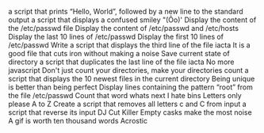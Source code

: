 a script that prints “Hello, World”, followed by a new line to the standard output
a script that displays a confused smiley "(Ôo)'
Display the content of the /etc/passwd file
Display the content of /etc/passwd and /etc/hosts
Display the last 10 lines of /etc/passwd
Display the first 10 lines of /etc/passwd
Write a script that displays the third line of the file iacta
It is a good file that cuts iron without making a noise
 Save current state of directory
a script that duplicates the last line of the file iacta
 No more javascript
Don't just count your directories, make your directories count
a script that displays the 10 newest files in the current directory
Being unique is better than being perfect
Display lines containing the pattern “root” from the file /etc/passwd
Count that word
whats next
I hate bins
Letters only please
A to Z
Create a script that removes all letters c and C from input
 a script that reverse its input
DJ Cut Killer
Empty casks make the most noise
A gif is worth ten thousand words
Acrostic
